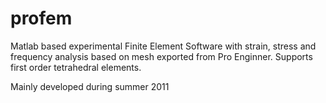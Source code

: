 profem
======

Matlab based experimental Finite Element Software with strain, stress and frequency analysis based on mesh exported from Pro Enginner. Supports first order tetrahedral elements.

Mainly developed during summer 2011